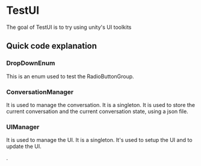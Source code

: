 # TestUI

The goal of TestUI is to try using unity's UI toolkits

## Quick code explanation

### DropDownEnum
This is an enum used to test the RadioButtonGroup.

### ConversationManager
It is used to manage the conversation. It is a singleton. It is used to store the current conversation and the current conversation state, using a json file.

### UIManager
It is used to manage the UI. It is a singleton. It's used to setup the UI and to update the UI.

.